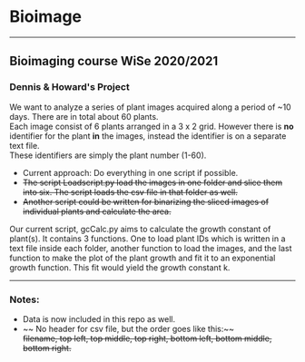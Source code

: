 # Bioimage

---

## Bioimaging course WiSe 2020/2021

### Dennis & Howard's Project  
We want to analyze a series of plant images acquired along a period of ~10 days. There are in total about  60 plants.  
Each image consist of 6 plants arranged in a 3 x 2 grid. However there is **no** identifier for the plant **in** the images, instead the identifier is on a separate text file.  
These identifiers are simply the plant number (1-60).

- Current approach: Do everything in one script if possible.
- ~~The script Loadscript.py load the images in one folder and slice them into six. The script loads the csv file in that folder as well.~~  
- ~~Another script could be written for binarizing the sliced images of individual plants and calculate the area.~~

Our current script, gcCalc.py aims to calculate the growth constant of plant(s). It contains 3 functions. One to load plant IDs which is written in a text file inside each folder, another function to load the images, and the last function to make the plot of the plant growth and fit it to an exponential growth function. This fit would yield the growth constant k. 

---

### Notes:
- Data is now included in this repo as well.
- ~~ No header for csv file, but the order goes like this:~~  
~~filename, top left, top middle, top right, bottom left, bottom middle, bottom right.~~


